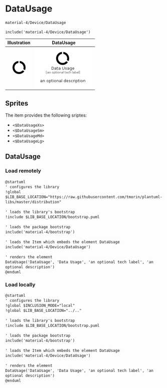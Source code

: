 # DataUsage


```text
material-4/Device/DataUsage
```

```text
include('material-4/Device/DataUsage')
```



| Illustration | DataUsage |
| :---: | :---: |
| ![illustration for Illustration](../../material-4/Device/DataUsage.png) | ![illustration for DataUsage](../../material-4/Device/DataUsage.Local.png) |



## Sprites
The item provides the following sriptes:

- `<$DataUsageXs>`
- `<$DataUsageSm>`
- `<$DataUsageMd>`
- `<$DataUsageLg>`





## DataUsage

### Load remotely
```plantuml
@startuml
' configures the library
!global $LIB_BASE_LOCATION="https://raw.githubusercontent.com/tmorin/plantuml-libs/master/distribution"

' loads the library's bootstrap
!include $LIB_BASE_LOCATION/bootstrap.puml

' loads the package bootstrap
include('material-4/bootstrap')

' loads the Item which embeds the element DataUsage
include('material-4/Device/DataUsage')

' renders the element
DataUsage('DataUsage', 'Data Usage', 'an optional tech label', 'an optional description')
@enduml
```

### Load locally
```plantuml
@startuml
' configures the library
!global $INCLUSION_MODE="local"
!global $LIB_BASE_LOCATION="../.."

' loads the library's bootstrap
!include $LIB_BASE_LOCATION/bootstrap.puml

' loads the package bootstrap
include('material-4/bootstrap')

' loads the Item which embeds the element DataUsage
include('material-4/Device/DataUsage')

' renders the element
DataUsage('DataUsage', 'Data Usage', 'an optional tech label', 'an optional description')
@enduml
```

